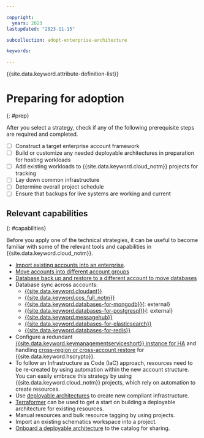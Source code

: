 ```yaml
---

copyright:
  years: 2023
lastupdated: "2023-11-15"

subcollection: adopt-enterprise-architecture

keywords:

---
```


{{site.data.keyword.attribute-definition-list}}

# Preparing for adoption
{: #prep}

After you select a strategy, check if any of the following prerequisite steps are required and completed.

- [ ] Construct a target enterprise account framework
- [ ] Build or customize any needed deployable architectures in preparation for hosting workloads
- [ ] Add existing workloads to {{site.data.keyword.cloud_notm}} projects for tracking
- [ ] Lay down common infrastructure
- [ ] Determine overall project schedule
- [ ] Ensure that backups for live systems are working and current

## Relevant capabilities
{: #capabilities}

Before you apply one of the technical strategies, it can be useful to become familiar with some of the relevant tools and capabilities in {{site.data.keyword.cloud_notm}}.

* [Import existing accounts into an enterprise](/docs/secure-enterprise?topic=secure-enterprise-enterprise-add&interface=ui#add-accounts).
* [Move accounts into different account groups](/docs/secure-enterprise?topic=secure-enterprise-enterprise-organize&interface=ui#move-accounts)
* [Database back up and restore to a different account to move databases](docs/cloud-databases?topic=cloud-databases-dashboard-backups)
* Database sync across accounts:
   * [{{site.data.keyword.cloudant}}](/docs/Cloudant?topic=Cloudant-replication-guide)
   * [{{site.data.keyword.cos_full_notm}}](/docs/cloud-object-storage?topic=cloud-object-storage-rclone)
   * [{{site.data.keyword.databases-for-mongodb}}](https://www.ibm.com/cloud/blog/easier-migrations-from-compose-for-mongodb-to-ibm-cloud-databases){: external}
   * [{{site.data.keyword.databases-for-postgresql}}](https://www.ibm.com/cloud/blog/upgrading-ibm-cloud-databases-for-postgresql-with-minimal-downtime){: external}
   * [{{site.data.keyword.messagehub}}](/docs/EventStreams?topic=EventStreams-mirroring)
   * [{{site.data.keyword.databases-for-elasticsearch}}](docs/databases-for-elasticsearch?topic=databases-for-elasticsearch-esmigration-elasticsearch-snapshot-restore)
   * [{{site.data.keyword.databases-for-redis}}](/docs/databases-for-redis?topic=databases-for-redis-upgrading&interface=ui#upgrading-req-data-migration)
* Configure a redundant [{{site.data.keyword.keymanagementserviceshort}} instance for HA](/docs/key-protect?topic=key-protect-ha-dr#application-level-high-availability) and handling [cross-region or cross-account restore](/docs/hs-crypto?topic=hs-crypto-ha-dr#cross-region-disaster-recovery) for {{site.data.keyword.hscrypto}}.
* To follow an Infrastructure as Code (IaC) approach, resources need to be re-created by using automation within the new account structure. You can easily embrace this strategy by using {{site.data.keyword.cloud_notm}} projects, which rely on automation to create resources.
* Use [deployable architectures](/docs/secure-enterprise?topic=secure-enterprise-what-are-deployable-architectures) to create new compliant infrastructure.
* [Terraformer](https://cloudacademy.com/course/infrastructure-to-code-with-terraformer-1135/what-is-terraformer/) can be used to get a start on building a deployable architecture for existing resources.
* Manual resources and bulk resource tagging by using projects.
* Import an existing schematics workspace into a project.
* [Onboard a deployable architecture](/docs/secure-enterprise?topic=secure-enterprise-onboard-custom&interface=ui) to the catalog for sharing.
